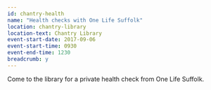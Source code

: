 ```yaml
---
id: chantry-health
name: "Health checks with One Life Suffolk"
location: chantry-library
location-text: Chantry Library
event-start-date: 2017-09-06
event-start-time: 0930
event-end-time: 1230
breadcrumb: y
---
```


Come to the library for a private health check from One Life Suffolk.
